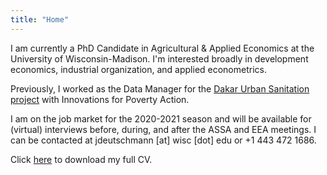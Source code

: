 ```yaml
---
title: "Home"
---
```


I am currently a PhD Candidate in Agricultural \& Applied Economics at the University of Wisconsin-Madison. 
I'm interested broadly in development economics, industrial organization, and applied econometrics.

Previously, I worked as the Data Manager for the [Dakar Urban Sanitation project](https://www.poverty-action.org/study/market-structuring-sludge-management-benefit-vulnerable-households-dakar) with Innovations for Poverty Action.

I am on the job market for the 2020-2021 season and will be available for (virtual) interviews before, during, and after the ASSA and EEA meetings.
I can be contacted at jdeutschmann [at] wisc [dot] edu or +1 443 472 1686.

Click [here](https://jwdeutschmann.com/Deutschmann_CV.pdf) to download my full CV.